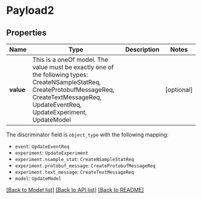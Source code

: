 # Payload2



## Properties
Name | Type | Description | Notes
------------ | ------------- | ------------- | -------------
**value** | This is a oneOf model. The value must be exactly one of the following types: CreateNSampleStatReq, CreateProtobufMessageReq, CreateTextMessageReq, UpdateEventReq, UpdateExperiment, UpdateModel |  | [optional] 

The discriminator field is `object_type` with the following mapping:
 - `event`: `UpdateEventReq`
 - `experiment`: `UpdateExperiment`
 - `experiment.nsample_stat`: `CreateNSampleStatReq`
 - `experiment.protobuf_message`: `CreateProtobufMessageReq`
 - `experiment.text_message`: `CreateTextMessageReq`
 - `model`: `UpdateModel`



[[Back to Model list]](../README.md#models) [[Back to API list]](../README.md#api-endpoints) [[Back to README]](../README.md)


